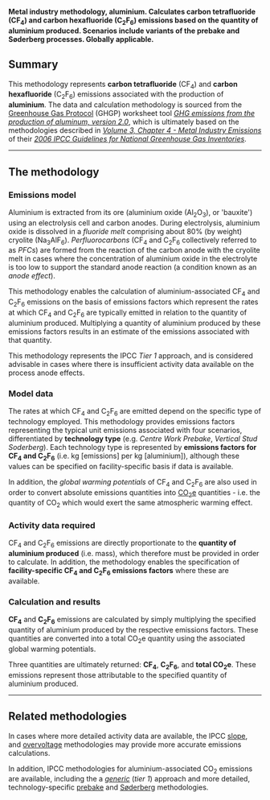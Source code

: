 **Metal industry methodology, aluminium. Calculates carbon tetrafluoride
(CF<sub>4</sub>) and carbon hexafluoride (C<sub>2</sub>F<sub>6</sub>) emissions based on the
quantity of aluminium produced. Scenarios include variants of the
prebake and Søderberg processes. Globally applicable.**

## Summary

This methodology represents **carbon tetrafluoride** (CF<sub>4</sub>) and
**carbon hexafluoride** (C<sub>2</sub>F<sub>6</sub>) emissions associated with the
production of **aluminium**. The data and calculation methodology is
sourced from the [Greenhouse Gas Protocol](Greenhouse_Gas_Protocol)
(GHGP) worksheet tool *[GHG emissions from the production of aluminum,
version 2.0](http://www.ghgprotocol.org/files/ghgp/tools/Aluminium%20Sector%20GHG%20Workbook%20-%20version%202.0.xls)*,
which is ultimately based on the methodologies described in *[Volume 3,
Chapter 4 - Metal Industry
Emissions](http://www.ipcc-nggip.iges.or.jp/public/2006gl/pdf/3_Volume3/V3_4_Ch4_Metal_Industry.pdf)*
of their *[2006 IPCC Guidelines for National Greenhouse Gas
Inventories](http://www.ipcc-nggip.iges.or.jp/public/2006gl/index.html)*.

-----

## The methodology

### Emissions model

Aluminium is extracted from its ore (aluminium oxide (Al<sub>2</sub>O<sub>3</sub>), or
'bauxite') using an electrolysis cell and carbon anodes. During
electrolysis, aluminium oxide is dissolved in a *fluoride melt*
comprising about 80% (by weight) cryolite (Na<sub>3</sub>AlF<sub>6</sub>).
*Perfluorocarbons* (CF<sub>4</sub> and C<sub>2</sub>F<sub>6</sub> collectively referred to as
*PFCs*) are formed from the reaction of the carbon anode with the
cryolite melt in cases where the concentration of aluminium oxide in the
electrolyte is too low to support the standard anode reaction (a
condition known as an *anode effect*).

This methodology enables the calculation of aluminium-associated CF<sub>4</sub>
and C<sub>2</sub>F<sub>6</sub> emissions on the basis of emissions factors which
represent the rates at which CF<sub>4</sub> and C<sub>2</sub>F<sub>6</sub> are typically
emitted in relation to the quantity of aluminium produced. Multiplying a
quantity of aluminium produced by these emissions factors results in an
estimate of the emissions associated with that quantity.

This methodology represents the IPCC *Tier 1* approach, and is
considered advisable in cases where there is insufficient activity data
available on the process anode effects.

### Model data

The rates at which CF<sub>4</sub> and C<sub>2</sub>F<sub>6</sub> are emitted depend on the
specific type of technology employed. This methodology provides
emissions factors representing the typical unit emissions associated
with four scenarios, differentiated by **technology type** (e.g. *Centre
Work Prebake*, *Vertical Stud Soderberg*). Each technology type is
represented by **emissions factors for CF<sub>4</sub> and C<sub>2</sub>F<sub>6</sub>** (i.e.
kg \[emissions\] per kg \[aluminium\]), although these values can be
specified on facility-specific basis if data is available.

In addition, the *global warming potentials* of CF<sub>4</sub> and C<sub>2</sub>F<sub>6</sub>
are also used in order to convert absolute emissions quantities into
[CO<sub>2</sub>e](Greenhouse_gases_Global_warming_potentials) quantities - i.e.
the quantity of CO<sub>2</sub> which would exert the same atmospheric warming
effect.

### Activity data required

CF<sub>4</sub> and C<sub>2</sub>F<sub>6</sub> emissions are directly proportionate to the
**quantity of aluminium produced** (i.e. mass), which therefore must be
provided in order to calculate. In addition, the methodology enables the
specification of **facility-specific CF<sub>4</sub> and C<sub>2</sub>F<sub>6</sub> emissions
factors** where these are available.

### Calculation and results

**CF<sub>4</sub>** and **C<sub>2</sub>F<sub>6</sub>** emissions are calculated by simply
multiplying the specified quantity of aluminium produced by the
respective emissions factors. These quantities are converted into a
total CO<sub>2</sub>e quantity using the associated global warming potentials.

Three quantities are ultimately returned: **CF<sub>4</sub>**, **C<sub>2</sub>F<sub>6</sub>**,
and **total CO<sub>2</sub>e**. These emissions represent those attributable to
the specified quantity of aluminium produced.

-----

## Related methodologies

In cases where more detailed activity data are available, the IPCC
[slope](Aluminium_PFC_Slope), and
[overvoltage](Aluminium_PFC_Overvoltage) methodologies may provide more
accurate emissions calculations.

In addition, IPCC methodologies for aluminium-associated CO<sub>2</sub>
emissions are available, including the a *[generic](Aluminium_defaults)*
(*tier 1*) approach and more detailed, technology-specific
[prebake](Aluminium_prebake) and [Søderberg](Aluminium_soderberg)
methodologies.
